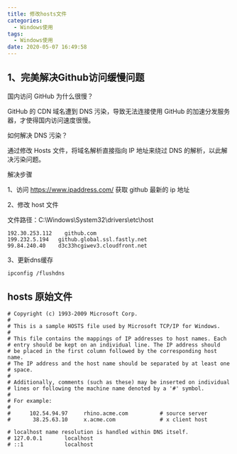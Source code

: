 ```yaml
---
title: 修改hosts文件
categories:
  - Windows使用
tags:
  - Windows使用
date: 2020-05-07 16:49:58
---
```



## 1、完美解决Github访问缓慢问题

国内访问 GitHub 为什么很慢？

GitHub 的 CDN 域名遭到 DNS 污染，导致无法连接使用 GitHub 的加速分发服务器，才使得国内访问速度很慢。

如何解决 DNS 污染？

通过修改 Hosts 文件，将域名解析直接指向 IP 地址来绕过 DNS 的解析，以此解决污染问题。

解决步骤

1、访问 <https://www.ipaddress.com/> 获取 github 最新的 ip 地址

2、修改 host 文件

文件路径：C:\Windows\System32\drivers\etc\host

```log
192.30.253.112    github.com
199.232.5.194   github.global.ssl.fastly.net
99.84.240.40    d3c33hcgiwev3.cloudfront.net
```

3、更新dns缓存

```log
ipconfig /flushdns
```

## hosts 原始文件

```log
# Copyright (c) 1993-2009 Microsoft Corp.
#
# This is a sample HOSTS file used by Microsoft TCP/IP for Windows.
#
# This file contains the mappings of IP addresses to host names. Each
# entry should be kept on an individual line. The IP address should
# be placed in the first column followed by the corresponding host name.
# The IP address and the host name should be separated by at least one
# space.
#
# Additionally, comments (such as these) may be inserted on individual
# lines or following the machine name denoted by a '#' symbol.
#
# For example:
#
#      102.54.94.97     rhino.acme.com          # source server
#       38.25.63.10     x.acme.com              # x client host

# localhost name resolution is handled within DNS itself.
# 127.0.0.1       localhost
# ::1             localhost
```
